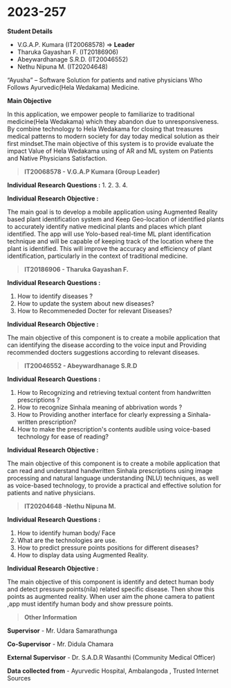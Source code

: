 # 2023-257

**Student Details**

* V.G.A.P. Kumara (IT20068578) => **Leader**
* Tharuka Gayashan F. (IT20186906)
* Abeywardhanage S.R.D. (IT20046552)
* Nethu Nipuna M.  (IT20204648)



“Ayusha” – Software Solution for patients and native physicians Who Follows Ayurvedic(Hela Wedakama) Medicine.

**Main Objective**

In this application, we empower people to familiarize to traditional medicine(Hela Wedakama) which they abandon due to unresponsiveness. By combine technology to Hela Wedakama for closing that treasures medical patterns to modern society for day today medical solution as their first mindset.​The main objective of this system is to provide evaluate the impact Value of Hela Wedakama using of AR and ML system on Patients and Native Physicians Satisfaction.​

>**IT20068578  - V.G.A.P Kumara (Group Leader)**

**Individual Research Questions :**
1. 
2. 
3. 
4. 

**Individual Research Objective :**

The main goal is to develop a mobile application using Augmented Reality based plant identification system and Keep Geo-location of identified plants to accurately identify native medicinal plants and places which plant identified. The app will use Yolo-based real-time ML plant identification technique and will be capable of keeping track of the location where the plant is identified. This will improve the accuracy and efficiency of plant identification, particularly in the context of traditional medicine. 


>**IT20186906  - Tharuka Gayashan F.**

**Individual Research Questions :**

1. How to identify diseases ?​
2. How to update the system about new diseases?​
3. How to Recommeneded Docter for relevant Diseases? ​

**Individual Research Objective :**

The main objective of this component is to create a mobile application that can identifying the disease according to the voice input​  and Providing recommended docters suggestions according to relevant diseases​.



>**IT20046552  - Abeywardhanage S.R.D**

**Individual Research Questions :**

1. How to Recognizing and retrieving textual content from handwritten prescriptions ?
2. How to recognize Sinhala meaning of abbrivation words ?
3. How to Providing another interface for clearly expressing a Sinhala-written prescription?​
4. How to make the prescription's contents audible using voice-based technology for ease of reading​?

**Individual Research Objective :**

The main objective of this component is to create a mobile application that can read and understand handwritten Sinhala prescriptions using image processing and natural language understanding (NLU) techniques, as well as voice-based technology, to provide a practical and 
effective solution for patients and native physicians.



>**IT20204648  -Nethu Nipuna M.**

**Individual Research Questions :**

1. How to identify human body/ Face 
2. What are the technologies are use.
3. How to predict pressure points positions for different diseases?
4. How to display data using Augmented Reality.


**Individual Research Objective :**

The main objective of this component is identify and detect human body and detect pressure points(nila) related specific disease. Then show this points as augmented reality. When user aim the phone camera to patient ,app must identify human body and show pressure points.




> **Other Information** 

**Supervisor**           -  Mr. Udara Samarathunga

**Co-Supervisor**        -  Mr. Didula Chamara

**External Supervisor**  -  Dr. S.A.D.R Wasanthi (Community Medical Officer)

**Data collected from**  -  Ayurvedic Hospital, Ambalangoda , Trusted Internet Sources
